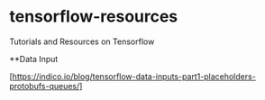 # tensorflow-resources
Tutorials and Resources on Tensorflow



**Data Input 

[https://indico.io/blog/tensorflow-data-inputs-part1-placeholders-protobufs-queues/]
